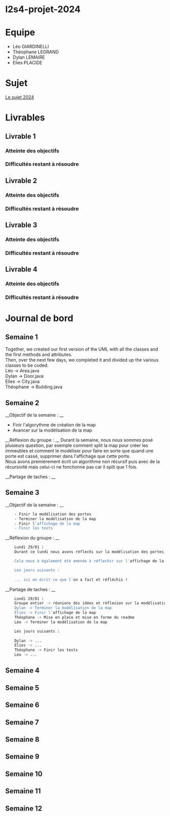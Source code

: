 # l2s4-projet-2024

# Equipe

- Léo GIARDINELLI
- Théophane LEGRAND
- Dylan LEMAIRE
- Elies PLACIDE

# Sujet

[Le sujet 2024](https://www.fil.univ-lille.fr/~varre/portail/l2s4-projet/sujet2024.pdf)

# Livrables

## Livrable 1

### Atteinte des objectifs

### Difficultés restant à résoudre

## Livrable 2

### Atteinte des objectifs

### Difficultés restant à résoudre

## Livrable 3

### Atteinte des objectifs

### Difficultés restant à résoudre

## Livrable 4

### Atteinte des objectifs

### Difficultés restant à résoudre

# Journal de bord

## Semaine 1
Together, we created our first version of the UML with all the classes and the first methods and attributes.  
Then, over the next few days, we completed it and divided up the various classes to be coded.  
Léo -> Area.java  
Dylan -> Door.java  
Elies -> City.java  
Théophane -> Building.java  

## Semaine 2
__Objectif de la semaine : __ 
- Finir l'algorythme de création de la map
- Avancer sur la modélisation de la map

__Réflexion du groupe :  __
Durant la semaine, nous nous sommes posé plusieurs question, par exemple comment split la map pour créer les immeubles et comment le modéliser pour faire en sorte que quand une porte est cassé, supprimer dans l'affichage que cette porte.  
Nous avons premièrement écrit un algorithme non récursif puis avec de la récursivité mais celui-ci ne fonctionne pas car il split que 1 fois.  


__Partage de taches : __  


## Semaine 3
__Objectif de la semaine : __ 
```bash
    - Finir la modélisation des portes
    - Terminer la modélisation de la map
    - Finir l'affichage de la map
    - Finir les tests
```
__Réflexion du groupe :  __
```bash 
    Lundi 29/01 : 
    Durant ce lundi nous avons réflechi sur la modélisation des portes, ce qui nous a mené a la création d'une class enum pour la position des portes avec l'ajout d'une hashmap enum/porte.

    Cela nous à également été emenée à réflechir sur l'affichage de la map et l'affichage des portes (ouvert et fermée) et nous avons réfléchi sur la methode de splitHorizontal et splitVertical en la modifiant sur un split en croix. 

    Les jours suivants :
    
    ... ici on écrit ce que l'on a fait et réfléchis !

```
__Partage de taches : __
```bash   
    Lundi 29/01 :
    Groupe entier -> réunions des idées et réflexion sur la modélisation de la map et l'affichage des pieces et des portes. 
    Dylan -> Terminer la modélisation de la map
    Elies -> Finir l'affichage de la map
    Théophane -> Mise en place et mise en forme du readme  
    Léo -> Terminer la modélisation de la map

    Les jours suivants :
    
    Dylan -> ...    
    Elies -> ...
    Théophane -> Finir les tests
    Léo -> ...
```

## Semaine 4

## Semaine 5

## Semaine 6

## Semaine 7

## Semaine 8

## Semaine 9

## Semaine 10

## Semaine 11

## Semaine 12
